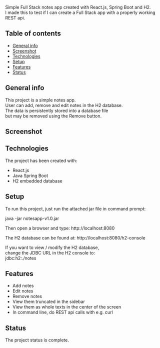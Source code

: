 Simple Full Stack notes app created with React.js, Spring Boot and H2.<br/> 
I made this to test if I can create a Full Stack app with a properly working REST api.

## Table of contents
* [General info](#general-info)
* [Screenshot](#screenshot)
* [Technologies](#technologies)
* [Setup](#setup)
* [Features](#features)
* [Status](#status)

## General info
This project is a simple notes app.<br/>
User can add, remove and edit notes in the H2 database.<br/>
The data is persistently stored into a database file<br/>
but may be removed using the Remove button.

## Screenshot



## Technologies
The project has been created with:
* React.js
* Java Spring Boot
* H2 embedded database
	
## Setup
To run this project, just run the attached jar file in command prompt:

java -jar notesapp-v1.0.jar

Then open a browser and type:
http://localhost:8080

The H2 database can be found at:
http://localhost:8080/h2-console

If you want to view / modify the H2 database,<br/>
change the JDBC URL in the H2 console to:<br/>
jdbc:h2:./notes

## Features

- Add notes
- Edit notes
- Remove notes
- View them truncated in the sidebar
- View them as whole texts in the center of the screen
- In command line, do REST api calls with e.g. curl

## Status

The project status is complete.